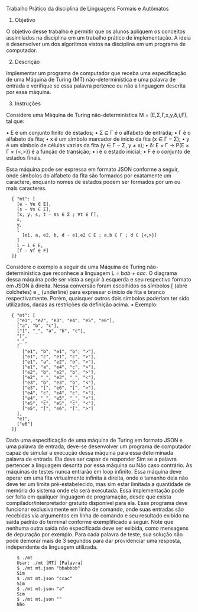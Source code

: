 Trabalho Prático da disciplina de Linguagens Formais e Autômatos

1. Objetivo
   
  O objetivo desse trabalho é permitir que os alunos apliquem os conceitos assimilados na disciplina em um trabalho prático de implementação. A ideia é desenvolver um dos algoritmos vistos na disciplina em um programa de computador.
  
2. Descrição

  Implementar um programa de computador que receba uma especificação de uma Máquina de Turing (MT) não-determinística e uma palavra de entrada e verifique se essa palavra pertence ou não a linguagem descrita por essa máquina.
  
3. Instruções

  Considere uma Máquina de Turing não-determinística M = (E,Σ,Γ,x,y,δ,i,F), tal que:

   • E é um conjunto finito de estados;
   • Σ ⊆ Γ é o alfabeto de entrada;
   • Γ é o alfabeto da fita;
   • x é um símbolo marcador de início da fita (x ∈ Γ − Σ);
   • y é um símbolo de células vazias da fita (y ∈ Γ − Σ, y ≠ x);
   • δ: E × Γ → P(E × Γ × {<,>}) é a função de transição;
   • i é o estado inicial;
   • F é o conjunto de estados finais.
  
  Essa máquina pode ser expressa em formato JSON conforme a seguir, onde símbolos do alfabeto da fita são formados por exatamente um caractere, enquanto nomes de estados podem ser formados por um ou mais caracteres.

      { "mt": [
        [e - ∀e ∈ E],
        [s - ∀s ∈ Σ],
        [x, y, s, t - ∀s ∈ Σ ; ∀t ∈ Γ],
        x,
        y,
        [
          [e1, a, e2, b, d - e1,e2 ∈ E ; a,b ∈ Γ ; d ∈ {<,>}]
        ]
        i – i ∈ E,
        [f - ∀f ∈ F]
      ]}
   
  Considere o exemplo a seguir de uma Máquina de Turing não-determinística que reconhece a linguagem L = b*ab* + c*ac*. O diagrama dessa máquina pode ser vista a seguir à esquerda e seu respectivo formato em JSON à direita. Nessa conversão foram escolhidos os símbolos [ (abre colchetes) e _ (underline) para expressar o início de fita e branco respectivamente. Porém, quaisquer outros dois símbolos poderiam ter sido utilizados, dadas as restrições da definição acima.
  • Exemplo:

      { "mt": [
        ["e1", "e2", "e3", "e4", "e5", "e6"],
        ["a", "b", "c"],
        ["[", "_", "a", "b", "c"],
        "[",
        "_",
        [
          ["e1", "b", "e1", "b", ">"],
          ["e1", "c", "e1", "c", ">"],
          ["e1", "a", "e2", "b", ">"],
          ["e1", "a", "e4", "c", ">"],
          ["e2", "b", "e2", "b", ">"],
          ["e2", "_", "e3", "_", "<"],
          ["e3", "b", "e3", "b", "<"],
          ["e3", "[", "e6", "[", ">"],
          ["e4", "c", "e4", "c", ">"],
          ["e4", "_", "e5", "_", "<"],
          ["e5", "c", "e5", "c", "<"],
          ["e5", "[", "e6", "[", ">"]
        ],
        "e1",
        ["e6"]
      ]}

  Dada uma especificação de uma máquina de Turing em formato JSON e uma palavra de entrada, deve-se desenvolver um programa de computador capaz de simular a execução dessa máquina para essa determinada palavra de entrada. Ela deve ser capaz de responder Sim se a palavra pertencer a linguagem descrita por essa máquina ou Não caso contrário. As máquinas de testes nunca entrarão em loop infinito. Essa máquina deve operar em uma fita virtualmente infinita à direita, onde o tamanho dela não deve ter um limite pré-estabelecido, mas sim estar limitada a quantidade de memória do sistema onde ela será executada. Essa implementação pode ser feita em qualquer linguagem de programação, desde que exista compilador/interpretador gratuito disponível para ela. Esse programa deve funcionar exclusivamente em linha de comando, onde suas entradas são recebidas via argumentos em linha de comando e seu resultado exibido na saída padrão do terminal conforme exemplificado a seguir. Note que nenhuma outra saída não especificada deve ser exibida, como mensagens de depuração por exemplo. Para cada palavra de teste, sua solução não pode demorar mais de 3 segundos para dar providenciar uma resposta, independente da linguagem utilizada.
  
        $ ./mt
        Usar: ./mt [MT] [Palavra]
        $ ./mt mt.json "bbabbbb"
        Sim
        $ ./mt mt.json "ccac"
        Sim
        $ ./mt mt.json "a"
        Sim
        $ ./mt mt.json ""
        Não
